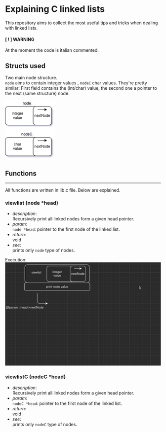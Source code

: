 # Explaining C linked lists
This repository aims to collect the most useful tips and tricks when dealing with linked lists.

#### [ ! ] WARNING
At the moment the code is italian commented.
## Structs used
Two main node structure.<br><code>node</code> aims to contain integer values , <code>nodeC</code> char values. They're pretty similar:
First field contains the (int/char) value, the second one a pointer to the next (same structure) node.

![Nodes](img/nodes.png)

## Functions
---
All functions are written in lib.c file. Below are explained.

### viewlist (node *head)
- *description*: 
    <br>Recursively print all linked nodes form a given head pointer. 
- *param*:
    <br> <code>node *head</code>: pointer to the first node of the linked list.
- *return*:
    <br> void
- *see*: 
    <br> prints only <code>node</code> type of nodes.

Execution:
![viewlist](img/gif/viewlist.gif)

### viewlistC (nodeC *head)
- *description*: 
    <br>Recursively print all linked nodes form a given head pointer. 
- *param*:
    <br> <code>nodeC *head</code>: pointer to the first node of the linked list.
- *return*:
    <br> void
- *see*: 
    <br> prints only <code>nodeC</code> type of nodes.


